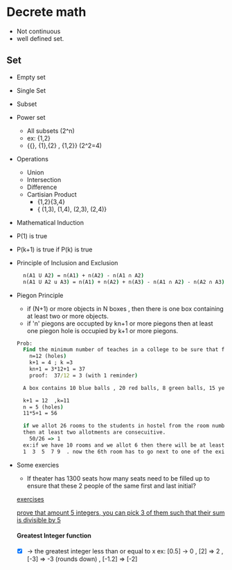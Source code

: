 # Decrete math
* Not continuous
* well defined set.

## Set
* Empty set
* Single Set
* Subset
* Power set
  * All subsets (2^n)
  * ex: {1,2}
  * {{}, {1},{2} , {1,2}}  (2^2=4)
* Operations
  * Union
  * Intersection
  * Difference
  * Cartisian Product
    * {1,2}{3,4}
    * { (1,3), (1,4), (2,3), (2,4)}
* Mathematical Induction
 * P(1) is true 
 * P(k+1) is true if P(k) is true
* Principle of Inclusion and Exclusion
  ```cmd
    n(A1 U A2) = n(A1) + n(A2) - n(A1 ∩ A2)
    n(A1 U A2 u A3) = n(A1) + n(A2) + n(A3) - n(A1 ∩ A2) - n(A2 ∩ A3) - n(A3 ∩ A1) + n(A1 ∩ A2 ∩ A3)
  ```

* Piegon Principle
  * if (N+1) or more objects in N boxes , then there is one box containing at least two or more objects.
  * if 'n' piegons are occupted by kn+1 or more piegons then at least one piegon hole is occupied by k+1 or more piegons.
  ```cmd
  Prob:
    Find the minimum number of teaches in a college to be sure that four of them are born in same month.
      n=12 (holes)
      k+1 = 4 ; k =3
      kn+1 = 3*12+1 = 37
      proof:  37/12 = 3 (with 1 reminder)
  ```
  ```cmd
    A box contains 10 blue balls , 20 red balls, 8 green balls, 15 yellow balls, and 25 white balls.How many balls we must choose to ensure that we have 12 balls of the same color.

    k+1 = 12  ,k=11
    n = 5 (holes)
    11*5+1 = 56
  ```
  ```cmd
    if we allot 26 rooms to the students in hostel from the room number 1, 50 both inclusive
    then at least two allotments are consecuitive.
      50/26 => 1
    ex:if we have 10 rooms and we allot 6 then there will be at least 2 rooms next to each other
    1  3  5  7 9  . now the 6th room has to go next to one of the existing.
  ```
* Some exercies
  * If theater has 1300 seats how many seats need to be filled up to ensure that these 2 people of the same first and last initial?

  [exercises](https://www.youtube.com/watch?v=pPuvnD4PYNE)

  [prove that amount 5 integers, you can pick 3 of them such that their sum is divisible by 5](https://www.youtube.com/watch?v=2leHFuMKr9o)
  

  #### Greatest Integer function
  * [x] -> the greatest integer less than or equal to x
  ex: [0.5] -> 0 , [2] => 2 , [-3] => -3 (rounds down) , [-1.2] => [-2]